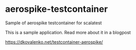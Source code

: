 # aerospike-testcontainer
Sample of aerospike testcontainer for scalatest

This is a sample application. Read more about it in a blogpost 

https://dkovalenko.net/testcontainer-aerospike/
